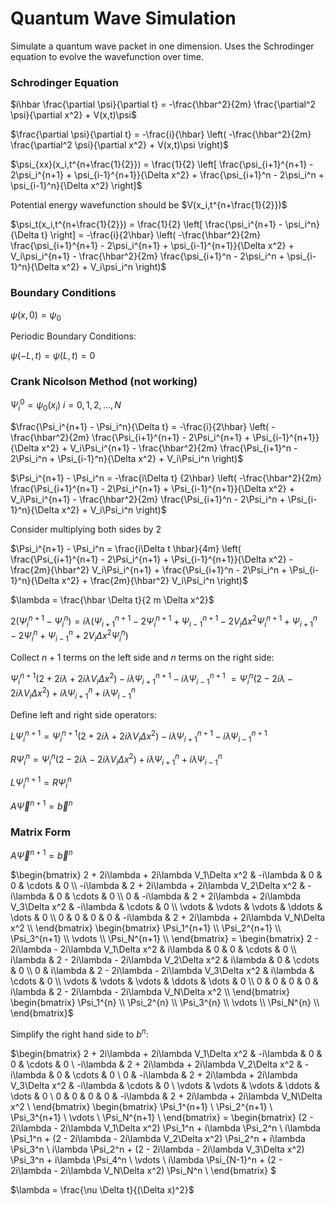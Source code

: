 # Quantum Wave Simulation
Simulate a quantum wave packet in one dimension. Uses the Schrodinger equation to evolve the wavefunction over time.

### Schrodinger Equation

$i\hbar \frac{\partial \psi}{\partial t} = -\frac{\hbar^2}{2m} \frac{\partial^2 \psi}{\partial x^2} + V(x,t)\psi$

$\frac{\partial \psi}{\partial t} = -\frac{i}{\hbar} \left( -\frac{\hbar^2}{2m} \frac{\partial^2 \psi}{\partial x^2} + V(x,t)\psi \right)$

$\psi_{xx}(x_i,t^{n+\frac{1}{2}}) = \frac{1}{2} \left[ \frac{\psi_{i+1}^{n+1} - 2\psi_i^{n+1} + \psi_{i-1}^{n+1}}{\Delta x^2} + \frac{\psi_{i+1}^n - 2\psi_i^n + \psi_{i-1}^n}{\Delta x^2} \right]$

Potential energy wavefunction should be $V(x_i,t^{n+\frac{1}{2}})$

$\psi_t(x_i,t^{n+\frac{1}{2}}) = \frac{1}{2} \left[ \frac{\psi_i^{n+1} - \psi_i^n}{\Delta t} \right] = -\frac{i}{2\hbar} \left( -\frac{\hbar^2}{2m} \frac{\psi_{i+1}^{n+1} - 2\psi_i^{n+1} + \psi_{i-1}^{n+1}}{\Delta x^2} + V_i\psi_i^{n+1} - \frac{\hbar^2}{2m} \frac{\psi_{i+1}^n - 2\psi_i^n + \psi_{i-1}^n}{\Delta x^2} + V_i\psi_i^n \right)$


### Boundary Conditions

$\psi(x,0) = \psi_0$

Periodic Boundary Conditions:

$\psi(-L,t) = \psi(L,t) = 0$

### Crank Nicolson Method (not working)

$\Psi_i^0 = \psi_0(x_i) \ i=0,1,2,...,N$

$\frac{\Psi_i^{n+1} - \Psi_i^n}{\Delta t} = -\frac{i}{2\hbar} \left( -\frac{\hbar^2}{2m} \frac{\Psi_{i+1}^{n+1} - 2\Psi_i^{n+1} + \Psi_{i-1}^{n+1}}{\Delta x^2} + V_i\Psi_i^{n+1} - \frac{\hbar^2}{2m} \frac{\Psi_{i+1}^n - 2\Psi_i^n + \Psi_{i-1}^n}{\Delta x^2} + V_i\Psi_i^n \right)$

$\Psi_i^{n+1} - \Psi_i^n = -\frac{i\Delta t}
{2\hbar} \left( -\frac{\hbar^2}{2m} \frac{\Psi_{i+1}^{n+1} - 2\Psi_i^{n+1} + \Psi_{i-1}^{n+1}}{\Delta x^2} + V_i\Psi_i^{n+1} - \frac{\hbar^2}{2m} \frac{\Psi_{i+1}^n - 2\Psi_i^n + \Psi_{i-1}^n}{\Delta x^2} + V_i\Psi_i^n \right)$

Consider multiplying both sides by 2

$\Psi_i^{n+1} - \Psi_i^n = \frac{i\Delta t \hbar}{4m} \left( \frac{\Psi_{i+1}^{n+1} - 2\Psi_i^{n+1} + \Psi_{i-1}^{n+1}}{\Delta x^2} - \frac{2m}{\hbar^2} V_i\Psi_i^{n+1} + \frac{\Psi_{i+1}^n - 2\Psi_i^n + \Psi_{i-1}^n}{\Delta x^2} + \frac{2m}{\hbar^2} V_i\Psi_i^n \right)$

$\lambda = \frac{\hbar \Delta t}{2 m \Delta x^2}$

2($\Psi_i^{n+1} - \Psi_i^n) = i \lambda \left(\Psi_{i+1}^{n+1} - 2\Psi_i^{n+1} + \Psi_{i-1}^{n+1} - 2V_i\Delta x^2\Psi_i^{n+1} + \Psi_{i+1}^n - 2\Psi_i^n + \Psi_{i-1}^n + 2V_i\Delta x^2\Psi_i^n \right)$

Collect $n+1$ terms on the left side and $n$ terms on the right side:

$\Psi_i^{n+1} \left(2 + 2i\lambda + 2i\lambda V_i\Delta x^2 \right) - i\lambda \Psi_{i+1}^{n+1} - i\lambda \Psi_{i-1}^{n+1} \
= \Psi_i^n \left(2 - 2i\lambda - 2i\lambda V_i\Delta x^2 \right) + i\lambda \Psi_{i+1}^n + i\lambda \Psi_{i-1}^n$

Define left and right side operators:

$L\Psi_i^{n+1} = \Psi_i^{n+1} \left(2 + 2i\lambda + 2i\lambda V_i\Delta x^2 \right) - i\lambda \Psi_{i+1}^{n+1} - i\lambda \Psi_{i-1}^{n+1}$

$R\Psi_i^{n} = \Psi_i^n \left(2 - 2i\lambda - 2i\lambda V_i\Delta x^2 \right) + i\lambda \Psi_{i+1}^n + i\lambda \Psi_{i-1}^n$

$L\Psi_i^{n+1} = R\Psi_i^{n}$

$A\vec{\Psi}^{n+1} = \vec{b}^n$

### Matrix Form

$A\vec{\Psi}^{n+1} = \vec{b}^n$

$\begin{bmatrix}
2 + 2i\lambda + 2i\lambda V_1\Delta x^2 & -i\lambda & 0 & 0 & \cdots & 0 \\
-i\lambda & 2 + 2i\lambda + 2i\lambda V_2\Delta x^2 & -i\lambda & 0 & \cdots & 0 \\
0 & -i\lambda & 2 + 2i\lambda + 2i\lambda V_3\Delta x^2 & -i\lambda & \cdots & 0 \\
\vdots & \vdots & \vdots & \ddots & \dots & 0 \\
0 & 0 & 0 & 0 & -i\lambda & 2 + 2i\lambda + 2i\lambda V_N\Delta x^2 \\
\end{bmatrix} \begin{bmatrix}
\Psi_1^{n+1} \\
\Psi_2^{n+1} \\
\Psi_3^{n+1} \\
\vdots \\
\Psi_N^{n+1} \\
\end{bmatrix} = \begin{bmatrix}
2 - 2i\lambda - 2i\lambda V_1\Delta x^2 & i\lambda & 0 & 0 & \cdots & 0 \\
i\lambda & 2 - 2i\lambda - 2i\lambda V_2\Delta x^2 & i\lambda & 0 & \cdots & 0 \\
0 & i\lambda & 2 - 2i\lambda - 2i\lambda V_3\Delta x^2 & i\lambda & \cdots & 0 \\
\vdots & \vdots & \vdots & \ddots & \dots & 0 \\
0 & 0 & 0 & 0 & i\lambda & 2 - 2i\lambda - 2i\lambda V_N\Delta x^2 \\
\end{bmatrix} \begin{bmatrix}
\Psi_1^{n} \\
\Psi_2^{n} \\
\Psi_3^{n} \\
\vdots \\
\Psi_N^{n} \\
\end{bmatrix}$

Simplify the right hand side to $b^n$:

$\begin{bmatrix}
2 + 2i\lambda + 2i\lambda V_1\Delta x^2 & -i\lambda & 0 & 0 & \cdots & 0 \\
-i\lambda & 2 + 2i\lambda + 2i\lambda V_2\Delta x^2 & -i\lambda & 0 & \cdots & 0 \\
0 & -i\lambda & 2 + 2i\lambda + 2i\lambda V_3\Delta x^2 & -i\lambda & \cdots & 0 \\
\vdots & \vdots & \vdots & \ddots & \dots & 0 \\
0 & 0 & 0 & 0 & -i\lambda & 2 + 2i\lambda + 2i\lambda V_N\Delta x^2 \\
\end{bmatrix} \begin{bmatrix}
\Psi_1^{n+1} \\
\Psi_2^{n+1} \\
\Psi_3^{n+1} \\
\vdots \\
\Psi_N^{n+1} \\
\end{bmatrix} = \begin{bmatrix}
(2 - 2i\lambda - 2i\lambda V_1\Delta x^2) \Psi_1^n + i\lambda \Psi_2^n \\
i\lambda \Psi_1^n + (2 - 2i\lambda - 2i\lambda V_2\Delta x^2) \Psi_2^n + i\lambda \Psi_3^n \\
i\lambda \Psi_2^n + (2 - 2i\lambda - 2i\lambda V_3\Delta x^2) \Psi_3^n + i\lambda \Psi_4^n \\
\vdots \\
i\lambda \Psi_{N-1}^n + (2 - 2i\lambda - 2i\lambda V_N\Delta x^2) \Psi_N^n \\
\end{bmatrix}
$





$\lambda = \frac{\nu \Delta t}{(\Delta x)^2}$



